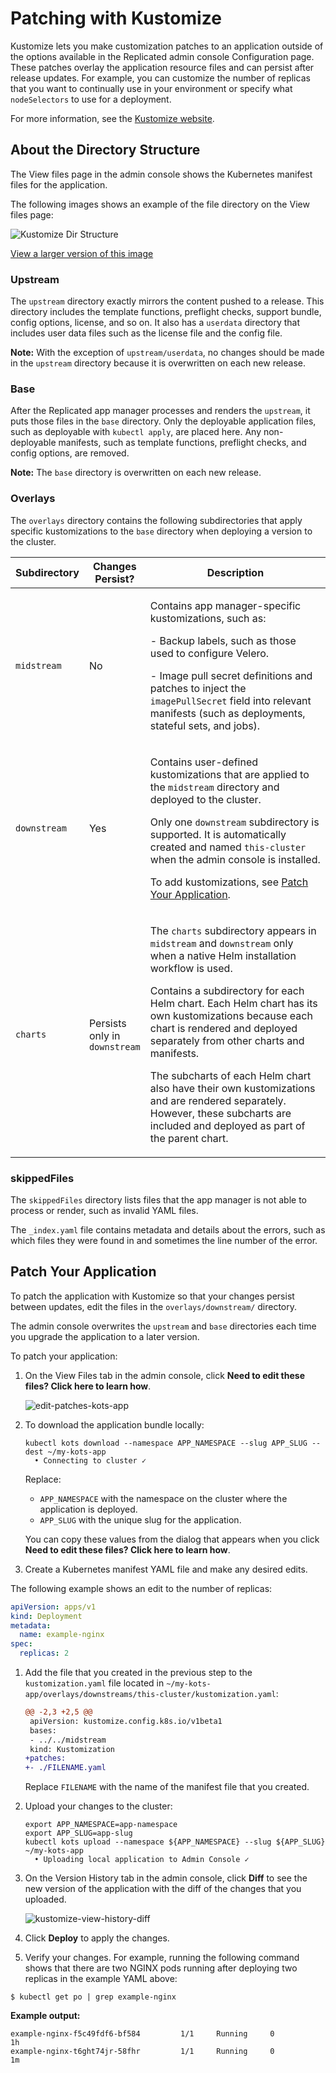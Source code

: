 # Patching with Kustomize

Kustomize lets you make customization patches to an application outside of the options available in the Replicated admin console Configuration page. These patches overlay the application resource files and can persist after release updates. For example, you can customize the number of replicas that you want to continually use in your environment or specify what `nodeSelectors` to use for a deployment.

For more information, see the [Kustomize website](https://kustomize.io).

## About the Directory Structure

The View files page in the admin console shows the Kubernetes manifest files for the application.

The following images shows an example of the file directory on the View files page:

![Kustomize Dir Structure](/images/kustomize-dir-structure.png)

[View a larger version of this image](/images/kustomize-dir-structure.png)

### Upstream

The `upstream` directory exactly mirrors the content pushed to a release.
This directory includes the template functions, preflight checks, support bundle, config options, license, and so on.
It also has a `userdata` directory that includes user data files such as the license file and the config file.

**Note:** With the exception of `upstream/userdata`, no changes should be made in the `upstream` directory because it is overwritten on each new release.

### Base

After the Replicated app manager processes and renders the `upstream`, it puts those files in the `base` directory. Only the deployable application files, such as deployable with `kubectl apply`, are placed here. Any non-deployable manifests, such as template functions, preflight checks, and config options, are removed.

**Note:** The `base` directory is overwritten on each new release.

### Overlays

The `overlays` directory contains the following subdirectories that apply specific kustomizations to the `base` directory when deploying a version to the cluster.

  <table>
    <thead>
      <tr>
        <th width="16%">Subdirectory</th>
        <th width="15%">Changes Persist?</th>
        <th width="67%">Description</th>
      </tr>
    </thead>
      <tr>
        <td><code>midstream</code></td>
        <td>No</td>
        <td><p>Contains app manager-specific kustomizations, such as:</p><p>- Backup labels, such as those used to configure Velero.</p><p>- Image pull secret definitions and patches to inject the <code>imagePullSecret</code> field into relevant manifests (such as deployments, stateful sets, and jobs).</p></td>
      </tr>
      <tr>
        <td><code>downstream</code></td>
        <td>Yes</td>
        <td><p>Contains user-defined kustomizations that are applied to the <code>midstream</code> directory and deployed to the cluster.</p><p>Only one <code>downstream</code> subdirectory is supported. It is automatically created and named <code>this-cluster</code> when the admin console is installed.</p><p>To add kustomizations, see <a href="#patch-your-application">Patch Your Application</a>.</p></td>
      </tr>
      <tr>
        <td><code>charts</code></td>
        <td>Persists only in <code>downstream</code></td>
        <td><p>The <code>charts</code> subdirectory appears in <code>midstream</code> and <code>downstream</code> only when a native Helm installation workflow is used.</p><p>Contains a subdirectory for each Helm chart. Each Helm chart has its own kustomizations because each chart is rendered and deployed separately from other charts and manifests.</p><p>The subcharts of each Helm chart also have their own kustomizations and are rendered separately. However, these subcharts are included and deployed as part of the parent chart.</p></td>
      </tr>
  </table>

### skippedFiles

The `skippedFiles` directory lists files that the app manager is not able to process or render, such as invalid YAML files.

The `_index.yaml` file contains metadata and details about the errors, such as which files they were found in and sometimes the line number of the error.

## Patch Your Application

To patch the application with Kustomize so that your changes persist between updates, edit the files in the `overlays/downstream/` directory.

The admin console overwrites the `upstream` and `base` directories each time you upgrade the application to a later version.

To patch your application:

1. On the View Files tab in the admin console, click **Need to edit these files? Click here to learn how**.

   ![edit-patches-kots-app](/images/edit-patches-kots-app.png)

1. To download the application bundle locally:

   ```shell
   kubectl kots download --namespace APP_NAMESPACE --slug APP_SLUG --dest ~/my-kots-app
     • Connecting to cluster ✓
   ```
   Replace:
   * `APP_NAMESPACE` with the namespace on the cluster where the application is deployed.
   * `APP_SLUG` with the unique slug for the application.

   You can copy these values from the dialog that appears when you click **Need to edit these files? Click here to learn how**.

1. Create a Kubernetes manifest YAML file and make any desired edits.

  The following example shows an edit to the number of replicas:

   ```yaml
   apiVersion: apps/v1
   kind: Deployment
   metadata:
     name: example-nginx
   spec:
     replicas: 2
   ```

1. Add the file that you created in the previous step to the `kustomization.yaml` file located in `~/my-kots-app/overlays/downstreams/this-cluster/kustomization.yaml`:

   ```diff
   @@ -2,3 +2,5 @@
    apiVersion: kustomize.config.k8s.io/v1beta1
    bases:
    - ../../midstream
    kind: Kustomization
   +patches:
   +- ./FILENAME.yaml
   ```
   Replace `FILENAME` with the name of the manifest file that you created.

1. Upload your changes to the cluster:

   ```shell
   export APP_NAMESPACE=app-namespace
   export APP_SLUG=app-slug
   kubectl kots upload --namespace ${APP_NAMESPACE} --slug ${APP_SLUG} ~/my-kots-app
     • Uploading local application to Admin Console ✓
   ```

1. On the Version History tab in the admin console, click **Diff** to see the new version of the application with the diff of the changes that you uploaded.

   ![kustomize-view-history-diff](/images/kustomize-view-history-diff.png)

1. Click **Deploy** to apply the changes.

1. Verify your changes. For example, running the following command shows that there are two NGINX pods running after deploying two replicas in the example YAML above:

  ```shell
  $ kubectl get po | grep example-nginx
  ```
  **Example output:**

  ```shell
  example-nginx-f5c49fdf6-bf584         1/1     Running     0          1h
  example-nginx-t6ght74jr-58fhr         1/1     Running     0          1m
  ```
